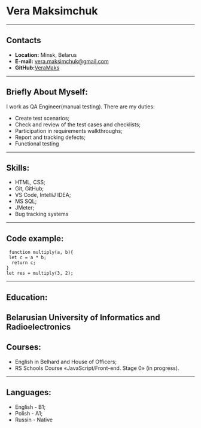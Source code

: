 # Vera Maksimchuk
---
## Contacts
* **Location:** Minsk, Belarus
* **E-mail:** vera.maksimchuk@gmail.com
* **GitHub:**[VeraMaks](https://github.com/VeraMaks/rsschool-cv/)
---
## Briefly About Myself:
I work as QA Engineer(manual testing). 
There are my duties:
- Create test scenarios;
- Check and review of the test cases and checklists;
- Participation in requirements walkthroughs;
- Report and tracking defects;
- Functional testing
---
## Skills:
- HTML, CSS;
- Git, GitHub;
- VS Code, IntelliJ IDEA;
- MS SQL;
- JMeter;
- Bug tracking systems
---
## Code example:
```
 function multiply(a, b){
 let c = a * b;
  return c;
}
let res = multiply(3, 2);
```
---
## Education:
Belarusian University of Informatics and Radioelectronics
---
## Courses:
- English in Belhard and House of Officers;
- RS Schools Course «JavaScript/Front-end. Stage 0» (in progress).
---
## Languages:
- English - B1;
- Polish - A1;
- Russin - Native


